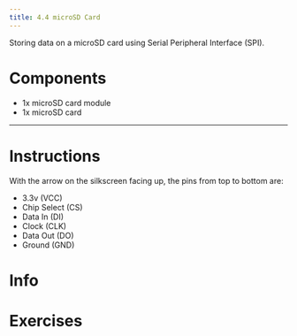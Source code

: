 ```yaml
---
title: 4.4 microSD Card
---
```

Storing data on a microSD card using Serial Peripheral Interface (SPI).
# Components
- 1x microSD card module
- 1x microSD card

---
# Instructions
With the arrow on the silkscreen facing up, the pins from top to bottom are:
- 3.3v (VCC)
- Chip Select (CS)
- Data In (DI)
- Clock (CLK)
- Data Out (DO)
- Ground (GND)
# Info

# Exercises